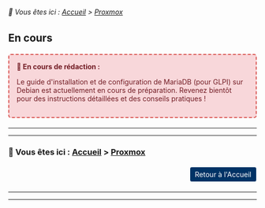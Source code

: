 <link rel="stylesheet" type="text/css" href="/assets/css/purple-theme.css">

###### 📂 Vous êtes ici : [Accueil](../../index.md) > [Proxmox](install-configuration-mariadb-for-glpi.md)

## En cours

<div style="border: 2px dashed #d9534f; border-radius: 5px; padding: 15px; margin: 20px 0; background-color: #f8d7da; color: #721c24;">
  <strong>🚧 En cours de rédaction :</strong>
  <p>Le guide d'installation et de configuration de MariaDB (pour GLPI) sur Debian est actuellement en cours de préparation. Revenez bientôt pour des instructions détaillées et des conseils pratiques !</p>
</div>

---
---
### 📂 Vous êtes ici : [Accueil](../../index.md) > [Proxmox](install-configuration-mariadb-for-glpi.md)

<div style="margin: 20px 0; display: flex; justify-content: flex-end; align-items: center;">
    <a href="/index.md" style="padding: 6px 10px; background-color: #003366; color: white; text-decoration: none; border: 1px solid white; border-radius: 4px;">
        Retour à l'Accueil
    </a>
</div>

---
---